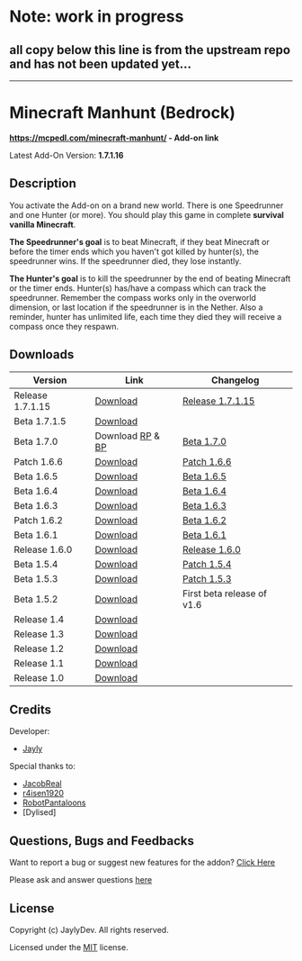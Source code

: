 # Note: work in progress
## all copy below this line is from the upstream repo and has not been updated yet...

----

# Minecraft Manhunt (Bedrock)
**https://mcpedl.com/minecraft-manhunt/ - Add-on link**

Latest Add-On Version: **1.7.1.16**

## Description
You activate the Add-on on a brand new world. There is one Speedrunner and one Hunter (or more). You should play this game in complete **survival vanilla Minecraft**. 

**The Speedrunner's goal** is to beat Minecraft, if they beat Minecraft or before the timer ends which you haven't got killed by hunter(s), the speedrunner wins. If the speedrunner died, they lose instantly.

**The Hunter's goal** is to kill the speedrunner by the end of beating Minecraft or the timer ends. Hunter(s) has/have a compass which can track the speedrunner. Remember the compass works only in the overworld dimension, or last location if the speedrunner is in the Nether. Also a reminder, hunter has unlimited life, each time they died they will receive a compass once they respawn.

## Downloads
Version | Link | Changelog
----|----|----|
Release 1.7.1.15 | [Download](https://linkvertise.com/329333/mcmh?o=sharing) | [Release 1.7.1.15](https://github.com/JaylyDev/manhunt/blob/main/.github/Changelog/Release%201.7.1.md)
Beta 1.7.1.5 | [Download](https://cdn.discordapp.com/attachments/571863283657867294/874241176000159744/manhunt_v1.7.1.mcaddon)
Beta 1.7.0 | Download [RP](https://cdn.discordapp.com/attachments/571863283657867294/872084025580347392/manhunt_v1.7.0.2.mcaddon) & [BP](https://cdn.discordapp.com/attachments/734424410668138576/872115908712222790/mcmhbp.mcpack) | [Beta 1.7.0](https://github.com/JaylyDev/manhunt/blob/main/.github/Changelog/Beta%201.7.0.md)
Patch 1.6.6 | [Download](https://file-link.net/329333/mcmh) | [Patch 1.6.6](https://github.com/JaylyDev/manhunt/blob/main/.github/Changelog/Patch%201.6.6.md)
Beta 1.6.5 | [Download](https://github.com/JaylyDev/manhunt/blob/main/.github/Changelog/Beta%201.6.5.md) | [Beta 1.6.5](https://github.com/JaylyDev/manhunt/blob/main/.github/Changelog/Beta%201.6.5.md)
Beta 1.6.4 | [Download](https://cdn.discordapp.com/attachments/571863283657867294/868009633325928478/manhunt-v1.6.4.13.mcaddon) | [Beta 1.6.4](https://github.com/JaylyDev/manhunt/blob/main/.github/Changelog/Beta%201.6.4.md)
Beta 1.6.3 | [Download](https://cdn.discordapp.com/attachments/571863283657867294/867357522393563146/manhunt-v1.6.3.mcaddon) | [Beta 1.6.3](https://github.com/JaylyDev/manhunt/blob/main/.github/Changelog/Beta%201.6.3.md)
Patch 1.6.2 | [Download](https://cdn.discordapp.com/attachments/571863283657867294/864080875637309440/manhunt-v1.6.2.mcaddon) | [Beta 1.6.2](https://github.com/JaylyDev/manhunt/blob/main/.github/Changelog/Patch%201.6.2.md)
Beta 1.6.1 | [Download](https://cdn.discordapp.com/attachments/571863283657867294/863670881233272842/manhunt-v1.6.1.mcaddon) | [Beta 1.6.1](https://github.com/JaylyDev/manhunt/blob/main/.github/Changelog/Beta%201.6.1.md)
Release 1.6.0 | [Download](https://up-to-down.net/329333/mcmh160) | [Release 1.6.0](https://github.com/JaylyDev/manhunt/blob/main/.github/Changelog/Release%201.6.0.md)
Beta 1.5.4 | [Download](https://cdn.discordapp.com/attachments/734424410668138576/853232013343457320/Beta_1.5.4.mcpack) | [Patch 1.5.4](https://github.com/JaylyDev/manhunt/blob/main/.github/Changelog/Patch%201.5.4.md)
Beta 1.5.3 | [Download](https://cdn.discordapp.com/attachments/734424410668138576/853014317656703036/manhunt-beta.mcpack)| [Patch 1.5.3](https://github.com/JaylyDev/manhunt/blob/main/.github/Changelog/Patch%201.5.3.md)
Beta 1.5.2 | [Download](https://cdn.discordapp.com/attachments/571487722934370314/850397646538932284/manhunt-beta.mcpack) | First beta release of v1.6
Release 1.4 | [Download](https://www.mediafire.com/folder/e9fnoqwu530kf/Manhunt+2.4+(2020-08-29))
Release 1.3 | [Download](https://www.mediafire.com/folder/rvelcp0kbo9g6/Manhunt+1.3.0+(2020-07-09))
Release 1.2 | [Download](https://www.mediafire.com/folder/1z3qxmkb2penr/Manhunt+1.2.0+(2020-07-03))
Release 1.1 | [Download](https://www.mediafire.com/folder/89p1l4m5xmto9/Manhunt+1.1.0+(2020-06-12))
Release 1.0 | [Download](https://www.mediafire.com/folder/sz51u52fblyyl/Manhunt+1.0.0+(2020-06-10))

## Credits
Developer: 
- [Jayly](https://mcpedl.com/user/itsdominicplays/)

Special thanks to:
- [JacobReal](https://mcpedl.com/user/dreamcraft-studios/)
- [r4isen1920](https://mcpedl.com/user/r4isen1920/)
- [RobotPantaloons](https://mcpedl.com/user/RobotPantaloons/)
- [Dylised]

## Questions, Bugs and Feedbacks
Want to report a bug or suggest new features for the addon? [Click Here](https://github.com/JaylyDev/manhunt/issues/new/choose)

Please ask and answer questions [here](https://discord.gg/Xn8TCJWA)

## License
Copyright (c) JaylyDev. All rights reserved.

Licensed under the [MIT](https://github.com/JaylyDev/manhunt/blob/main/LICENSE) license.
